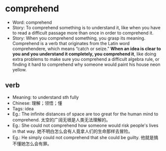 # comprehend

- Word: comprehend
- Story: To comprehend something is to understand it, like when you have to read a difficult passage more than once in order to comprehend it.
- Story: When you comprehend something, you grasp its meaning. Comprehend is a verb that originates from the Latin word comprehendere, which means “catch or seize.” **When an idea is clear to you and you understand it completely, you comprehend it**, like doing extra problems to make sure you comprehend a difficult algebra rule, or finding it hard to comprehend why someone would paint his house neon yellow.

## verb

- Meaning: to understand sth fully
- Chinese: 理解；领悟；懂
- Tags: idea
- Eg.: The infinite distances of space are too great for the human mind to comprehend. 太空的广阔无垠是人类无法理解的。
- Eg.: She could not comprehend how someone would risk people's lives in that way. 她不明白怎么会有人竟拿人们的生命那样去冒险。
- Eg.: He simply could not comprehend that she could be guilty. 他就是搞不懂她怎么会有罪。


